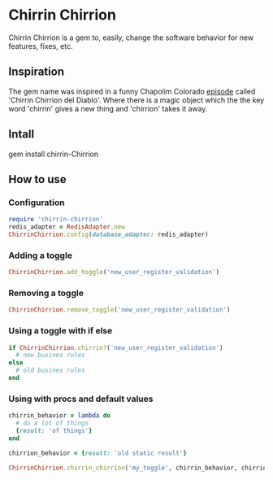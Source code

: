 # Chirrin Chirrion
Chirrin Chirrion is a gem to, easily, change the software behavior for new features, fixes, etc.

## Inspiration
The gem name was inspired in a funny Chapolim Colorado [episode](https://youtu.be/dzgrex7g_zY) called 'Chirrin Chirrion del Diablo'.
Where there is a magic object which the the key word 'chirrin' gives a new thing and 'chirrion' takes it away.

## Intall

   gem install chirrin-Chirrion

## How to use

### Configuration

```ruby
require 'chirrin-chirrion'
redis_adapter = RedisAdapter.new
ChirrinChirrion.config(database_adapter: redis_adapter)
```

### Adding a toggle
```ruby
ChirrinChirrion.add_toggle('new_user_register_validation')
```

### Removing a toggle
```ruby
ChirrinChirrion.remove_toggle('new_user_register_validation')
```

### Using a toggle with if else
```ruby
if ChirrinChirrion.chirrin?('new_user_register_validation')
  # new busines rules
else
  # old busines rules
end
```

### Using with procs and default values
```ruby
chirrin_behavior = lambda do
  # do a lot of things
  {result: 'of things'}
end

chirrion_behavior = {result: 'old static result'}

ChirrinChirrion.chirrin_chirrion('my_toggle', chirrin_behavior, chirrion_behavior)
```
